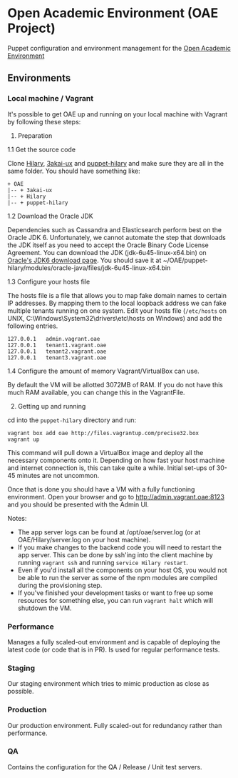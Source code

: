 # Open Academic Environment (OAE Project)

Puppet configuration and environment management for the [Open Academic Environment](http://www.oaeproject.org/)

## Environments

### Local machine / Vagrant

It's possible to get OAE up and running on your local machine with Vagrant by following these steps:

1. Preparation

1.1 Get the source code

Clone [Hilary](https://github.com/oaeproject/Hilary), [3akai-ux](https://github.com/oaeproject/3akai-ux) and [puppet-hilary](https://github.com/oaeproject/puppet-hilary) and make sure they are all in the same folder. You should have something like:
```
+ OAE
|-- + 3akai-ux
|-- + Hilary
|-- + puppet-hilary
```

1.2 Download the Oracle JDK

Dependencies such as Cassandra and Elasticsearch perform best on the Oracle JDK 6. Unfortunately, we cannot automate the step that downloads the JDK itself
as you need to accept the Oracle Binary Code License Agreement. You can download the JDK (jdk-6u45-linux-x64.bin) on [Oracle's JDK6 download page](http://www.oracle.com/technetwork/java/javasebusiness/downloads/java-archive-downloads-javase6-419409.html#jdk-6u45-oth-JPR). You should save it at ~/OAE/puppet-hilary/modules/oracle-java/files/jdk-6u45-linux-x64.bin

1.3 Configure your hosts file

The hosts file is a file that allows you to map fake domain names to certain IP addresses. By mapping them to
the local loopback address we can fake multiple tenants running on one system.
Edit your hosts file (`/etc/hosts` on UNIX, C:\Windows\System32\drivers\etc\hosts on Windows) and add the following entries.
```
127.0.0.1   admin.vagrant.oae
127.0.0.1   tenant1.vagrant.oae
127.0.0.1   tenant2.vagrant.oae
127.0.0.1   tenant3.vagrant.oae
```

1.4 Configure the amount of memory Vagrant/VirtualBox can use.

By default the VM will be allotted 3072MB of RAM. If you do not have this much RAM available,
you can change this in the VagrantFile.

2. Getting up and running

cd into the `puppet-hilary` directory and run:
```
vagrant box add oae http://files.vagrantup.com/precise32.box
vagrant up
```
This command will pull down a VirtualBox image and deploy all the necessary components onto it.
Depending on how fast your host machine and internet connection is, this can take quite a while. Initial set-ups of 30-45 minutes are not uncommon.


Once that is done you should have a VM with a fully functioning environment.
Open your browser and go to http://admin.vagrant.oae:8123 and you should be presented with the Admin UI.

Notes:
 * The app server logs can be found at /opt/oae/server.log (or at OAE/Hilary/server.log on your host machine).
 * If you make changes to the backend code you will need to restart the app server. This can be done by ssh'ing into the client machine by running `vagrant ssh` and running `service Hilary restart`.
 * Even if you'd install all the components on your host OS, you would not be able to run the server as some of the npm modules are compiled during the provisioning step.
 * If you've finished your development tasks or want to free up some resources for something else, you can run `vagrant halt` which will shutdown the VM.

### Performance

Manages a fully scaled-out environment and is capable of deploying the latest code (or code that is in PR).
Is used for regular performance tests.

### Staging

Our staging environment which tries to mimic production as close as possible.

### Production

Our production environment. Fully scaled-out for redundancy rather than performance.

### QA

Contains the configuration for the QA / Release / Unit test servers.
